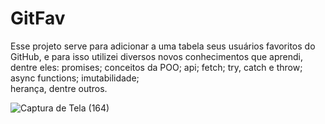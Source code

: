 # GitFav
Esse projeto serve para adicionar a uma tabela seus usuários favoritos do GitHub, e para isso utilizei diversos novos conhecimentos que aprendi, dentre eles:
promises; 
conceitos da POO; 
api; 
fetch; 
try, catch e throw; 
async functions; 
imutabilidade;  
herança, dentre outros.

![Captura de Tela (164)](https://user-images.githubusercontent.com/108637829/232168931-826a8003-bf07-4279-968c-b5caf392ae00.png)
